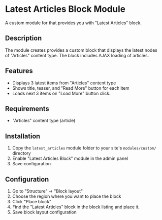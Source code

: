 # Latest Articles Block Module

A custom module for that provides you with "Latest Articles" block.

## Description

The module creates provides a custom block that displays the latest nodes of "Articles" content type.
The block includes AJAX loading of articles.

## Features

- Displays 3 latest items from "Articles" content type
- Shows title, teaser, and "Read More" button for each item
- Loads next 3 items on "Load More" button click.

## Requirements

- "Articles" content type (article)

## Installation

1. Copy the `latest_articles` module folder to your site's `modules/custom/` directory
2. Enable "Latest Articles Block" module in the admin panel
5. Save configuration

## Configuration

1. Go to "Structure" → "Block layout"
2. Choose the region where you want to place the block
3. Click "Place block"
4. Find the "Latest Articles" block in the block listing and place it.
5. Save block layout configuration
